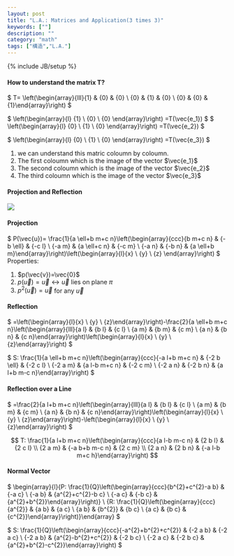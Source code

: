 ```yaml
---
layout: post
title: "L.A.: Matrices and Application(3 times 3)"
keywords: [""]
description: ""
category: "math"
tags: ["構造","L.A."]
---
```

{% include JB/setup %}

#### How to understand the matrix T?
$
T=
\left(\begin{array}{lll}{1} & {0} & {0} \\ {0} & {1} & {0} \\ {0} & {0} &
{1}\end{array}\right)
$

$
\left(\begin{array}{l}
{1}  \\ 
{0}  \\ 
{0}
\end{array}\right) 
=T(\vec{e_1})
$
$
\left(\begin{array}{l}
{0}  \\ 
{1}  \\ 
{0}
\end{array}\right)
=T(\vec{e_2})
$

$
\left(\begin{array}{l}
{0}  \\ 
{1}  \\ 
{0}
\end{array}\right)
=T(\vec{e_3})
$
1. we can understand this matric coloumn by coloumn.
2. The first coloumn which is the image of the vector $\vec{e_1}$
3. The second coloumn which is the image of the vector $\vec{e_2}$
4. The third coloumn which is the image of the vector $\vec{e_3}$

#### Projection and Reflection
<img src="{{IMAGE_PATH}}/math-structure-linear-algebra-3-3-matrix.png">

#### Projection 

$
P(\vec{u})=
\frac{1}{a \ell+b m+c n}\left(\begin{array}{ccc}{b m+c n} & {-b \ell}
& {-c l} \\ 
{-a m} & {a \ell+c n} & {-c m} \\ 
{-a n} & {-b n} & {a \ell+b
m}\end{array}\right)\left(\begin{array}{l}{x} \\ {y} \\ {z}
\end{array}\right)
$ <br />
Properties:
1. $p(\vec{v})=\vec{0}$
2. $p(\vec{u})=\vec{u} \leftrightarrow \vec{u}$ lies on plane $\pi$
3. $p^2(\vec{u})=\vec{u}$ for any $\vec{u}$

#### Reflection

$
=\left(\begin{array}{l}{x} \\ {y} \\ {z}\end{array}\right)-\frac{2}{a \ell+b m+c
n}\left(\begin{array}{lll}{a l} & {b l} & {c l} \\ {a m} & {b m} & {c m} \\ {a
n} & {b n} & {c n}\end{array}\right)\left(\begin{array}{l}{x} \\ {y} \\
{z}\end{array}\right)
$

$
S: \frac{1}{a \ell+b m+c n}\left(\begin{array}{ccc}{-a l+b m+c n} & {-2 b \ell}
& {-2 c l} \\ {-2 a m} & {a l-b m+c n} & {-2 c m} \\ {-2 a n} & {-2 b n} & {a
l+b m-c n}\end{array}\right)
$

#### Reflection over a Line
$
=\frac{2}{a l+b m+c n}\left(\begin{array}{lll}{a l} & {b l} & {c l} \\ {a m} &
{b m} & {c m} \\ {a n} & {b n} & {c
n}\end{array}\right)\left(\begin{array}{l}{x} \\ {y} \\
{z}\end{array}\right)-\left(\begin{array}{l}{x} \\ {y} \\ {z}\end{array}\right)
$

$$
T: \frac{1}{a l+b m+c n}\left(\begin{array}{ccc}{a l-b m-c n} & {2 b l} & {2 c
l} \\ {2 a m} & {-a b+b m-c n} & {2 c m} \\ {2 a n} & {2 b n} & {-a l-b m+c
h}\end{array}\right)
$$

#### Normal Vector
$
\begin{array}{l}{P: \frac{1}{Q}\left(\begin{array}{ccc}{b^{2}+c^{2}-a b} & {-a
c} \\ {-a b} & {a^{2}+c^{2}-b c} \\ {-a c} & {-b c} &
{a^{2}+b^{2}}\end{array}\right)} \\ {R:
\frac{1}{Q}\left(\begin{array}{ccc}{a^{2}} & {a b} & {a c} \\ {a b} & {b^{2}} &
{b c} \\ {a c} & {b c} & {c^{2}}\end{array}\right)}\end{array}
$

$
S: \frac{1}{Q}\left(\begin{array}{ccc}{-a^{2}+b^{2}+c^{2}} & {-2 a b} & {-2 a c}
\\ {-2 a b} & {a^{2}-b^{2}+c^{2}} & {-2 b c} \\ {-2 a c} & {-2 b c} &
{a^{2}+b^{2}-c^{2}}\end{array}\right)
$





